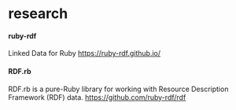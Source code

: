 # research

#### ruby-rdf

Linked Data for Ruby
https://ruby-rdf.github.io/

#### RDF.rb

RDF.rb is a pure-Ruby library for working with Resource Description Framework (RDF) data.
https://github.com/ruby-rdf/rdf
